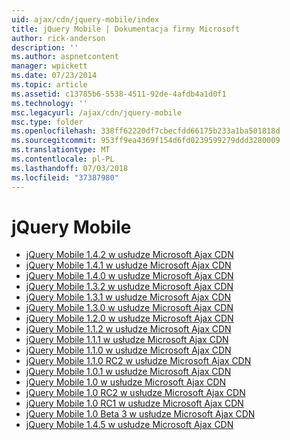 ```yaml
---
uid: ajax/cdn/jquery-mobile/index
title: jQuery Mobile | Dokumentacja firmy Microsoft
author: rick-anderson
description: ''
ms.author: aspnetcontent
manager: wpickett
ms.date: 07/23/2014
ms.topic: article
ms.assetid: c13785b6-5538-4511-92de-4afdb4a1d0f1
ms.technology: ''
msc.legacyurl: /ajax/cdn/jquery-mobile
msc.type: folder
ms.openlocfilehash: 338ff62220df7cbecfdd66175b233a1ba501818d
ms.sourcegitcommit: 953ff9ea4369f154d6fd0239599279ddd3280009
ms.translationtype: MT
ms.contentlocale: pl-PL
ms.lasthandoff: 07/03/2018
ms.locfileid: "37387980"
---
```

<a name="jquery-mobile"></a>jQuery Mobile
====================
- [jQuery Mobile 1.4.2 w usłudze Microsoft Ajax CDN](cdnjquerymobile142.md)
- [jQuery Mobile 1.4.1 w usłudze Microsoft Ajax CDN](cdnjquerymobile141.md)
- [jQuery Mobile 1.4.0 w usłudze Microsoft Ajax CDN](cdnjquerymobile140.md)
- [jQuery Mobile 1.3.2 w usłudze Microsoft Ajax CDN](cdnjquerymobile132.md)
- [jQuery Mobile 1.3.1 w usłudze Microsoft Ajax CDN](cdnjquerymobile131.md)
- [jQuery Mobile 1.3.0 w usłudze Microsoft Ajax CDN](cdnjquerymobile130.md)
- [jQuery Mobile 1.2.0 w usłudze Microsoft Ajax CDN](cdnjquerymobile120.md)
- [jQuery Mobile 1.1.2 w usłudze Microsoft Ajax CDN](cdnjquerymobile112.md)
- [jQuery Mobile 1.1.1 w usłudze Microsoft Ajax CDN](cdnjquerymobile111.md)
- [jQuery Mobile 1.1.0 w usłudze Microsoft Ajax CDN](cdnjquerymobile110.md)
- [jQuery Mobile 1.1.0 RC2 w usłudze Microsoft Ajax CDN](cdnjquerymobile110rc2.md)
- [jQuery Mobile 1.0.1 w usłudze Microsoft Ajax CDN](cdnjquerymobile101.md)
- [jQuery Mobile 1.0 w usłudze Microsoft Ajax CDN](cdnjquerymobile10.md)
- [jQuery Mobile 1.0 RC2 w usłudze Microsoft Ajax CDN](cdnjquerymobile10rc2.md)
- [jQuery Mobile 1.0 RC1 w usłudze Microsoft Ajax CDN](cdnjquerymobile10rc1.md)
- [jQuery Mobile 1.0 Beta 3 w usłudze Microsoft Ajax CDN](cdnjquerymobile10b3.md)
- [jQuery Mobile 1.4.5 w usłudze Microsoft Ajax CDN](cdnjquerymobile145.md)
